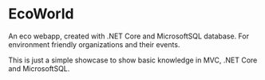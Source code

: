 # EcoWorld
An eco webapp, created with .NET Core and MicrosoftSQL database.
For environment friendly organizations and their events. 

This is just a simple showcase to show basic knowledge in MVC, .NET Core and MicrosoftSQL. 
